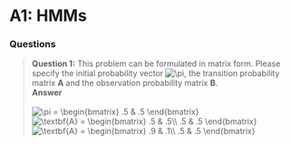 # A1: HMMs

### Questions

> **Question 1:**
> This problem can be formulated in matrix form. Please specify the initial probability vector <img src="https://latex.codecogs.com/gif.latex?\pi" title="\pi" />, the transition probability matrix **A** and the observation probability matrix **B**.<br />
> **Answer**<br />  
> <img src="https://latex.codecogs.com/gif.latex?\pi&space;=&space;\begin{bmatrix}&space;.5&space;&&space;.5&space;\end{bmatrix}" title="\pi = \begin{bmatrix} .5 & .5 \end{bmatrix}" /><br />
> <img src="https://latex.codecogs.com/gif.latex?\textbf{A}&space;=&space;\begin{bmatrix}&space;.5&space;&&space;.5\\&space;.5&space;&&space;.5&space;\end{bmatrix}" title="\textbf{A} = \begin{bmatrix} .5 & .5\\ .5 & .5 \end{bmatrix}" /><br />
> <img src="https://latex.codecogs.com/gif.latex?\textbf{B}&space;=&space;\begin{bmatrix}&space;.9&space;&&space;.1\\&space;.5&space;&&space;.5&space;\end{bmatrix}" title="\textbf{A} = \begin{bmatrix} .9 & .1\\ .5 & .5 \end{bmatrix}" />
